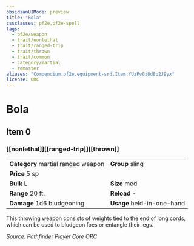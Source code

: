 ```yaml
---
obsidianUIMode: preview
title: "Bola"
cssclasses: pf2e,pf2e-spell
tags:
  - pf2e/weapon
  - trait/nonlethal
  - trait/ranged-trip
  - trait/thrown
  - trait/common
  - category/martial
  - remaster
aliases: "Compendium.pf2e.equipment-srd.Item.YUzPv0i8d8p2J9yx"
license: ORC
---
```

# Bola
## Item 0
### [[nonlethal]][[ranged-trip]][[thrown]]

|  |  |
| -- | -- |
| **Category** martial ranged weapon | **Group** sling |
| **Price** 5 sp |  |
| **Bulk** L | **Size** med |
|**Range** 20 ft.| **Reload** -|
| **Damage** 1d6 bludgeoning  | **Usage** held-in-one-hand |



This throwing weapon consists of weights tied to the end of long cords, which can be used to bludgeon foes or entangle their legs.

*Source: Pathfinder Player Core*
*ORC*